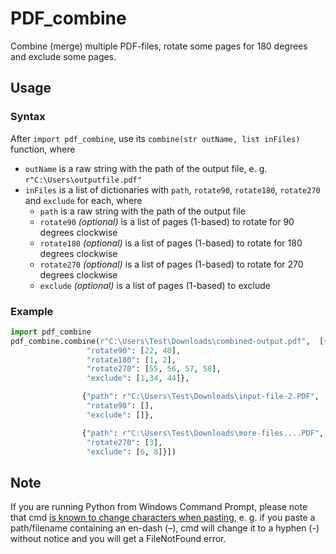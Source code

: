 # PDF_combine
Combine (merge) multiple PDF-files, rotate some pages for 180 degrees and exclude some pages.<br/>

## Usage
### Syntax 
After `import pdf_combine`, use its `combine(str outName, list inFiles)` function, where<br/>
* `outName` is a raw string with the path of the output file, e. g. `r"C:\Users\outputfile.pdf"`<br/>
* `inFiles` is a list of dictionaries with `path`, `rotate90`, `rotate180`, `rotate270` and `exclude` for each, where
  * `path` is a raw string with the path of the output file<br/>
  * `rotate90` _(optional)_ is a list of pages (1-based) to rotate for 90 degrees clockwise<br/>
  * `rotate180` _(optional)_ is a list of pages (1-based) to rotate for 180 degrees clockwise<br/>
  * `rotate270` _(optional)_ is a list of pages (1-based) to rotate for 270 degrees clockwise<br/>
  * `exclude` _(optional)_ is a list of pages (1-based) to exclude<br/>
  
### Example
```python
import pdf_combine
pdf_combine.combine(r"C:\Users\Test\Downloads\combined-output.pdf",  [{"path": r"C:\Users\Test\Downloads\input-file-1.pdf",
                 "rotate90": [22, 40],
                 "rotate180": [1, 2],
                 "rotate270": [55, 56, 57, 58],
                 "exclude": [1,34, 44]},

                {"path": r"C:\Users\Test\Downloads\input-file-2.PDF",
                 "rotate90": [],
                 "exclude": []},

                {"path": r"C:\Users\Test\Downloads\more-files....PDF",
                 "rotate270": [3],
                 "exclude": [6, 8]}])
```

## Note
If you are running Python from Windows Command Prompt, please note that cmd [is known to change characters when pasting](https://stackoverflow.com/questions/64707661/cmd-converts-em-dash-to-hyphen-on-pasting-any-workaround), e. g. if you paste a path/filename containing an en-dash (–), cmd will change it to a hyphen (-) without notice and you will get a FileNotFound error.